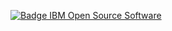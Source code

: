 [![Badge IBM Open Source Software](https://images.credly.com/size/110x110/images/e7886eff-c403-4d92-8540-58982e6e2d82/ibm-open-source-software.png)](https://www.credly.com/badges/e7886eff-c403-4d92-8540-58982e6e2d82/public_url)